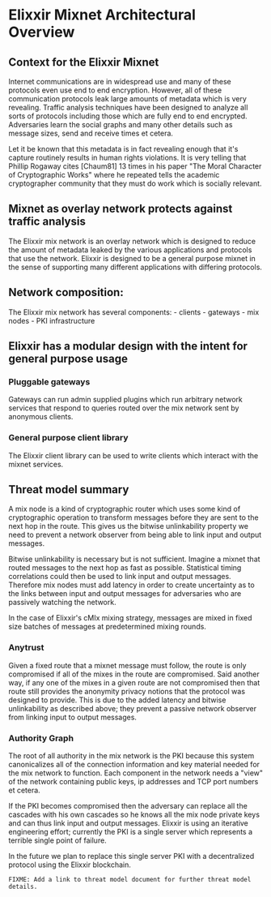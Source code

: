 
# Elixxir Mixnet Architectural Overview

## Context for the Elixxir Mixnet

Internet communications are in widespread use and many of these
protocols even use end to end encryption. However, all of these
communication protocols leak large amounts of metadata which is very
revealing. Traffic analysis techniques have been designed to analyze
all sorts of protocols including those which are fully end to end
encrypted. Adversaries learn the social graphs and many other details
such as message sizes, send and receive times et cetera.

Let it be known that this metadata is in fact revealing enough that
it's capture routinely results in human rights violations. It is very
telling that Phillip Rogaway cites [Chaum81] 13 times in
his paper "The Moral Character of Cryptographic Works" where he
repeated tells the academic cryptographer community that they must do
work which is socially relevant.

## Mixnet as overlay network protects against traffic analysis

The Elixxir mix network is an overlay network which is designed to
reduce the amount of metadata leaked by the various applications and
protocols that use the network. Elixxir is designed to be a general
purpose mixnet in the sense of supporting many different applications
with differing protocols.

## Network composition:

The Elixxir mix network has several components:
	- clients
	- gateways
	- mix nodes
	- PKI infrastructure



## Elixxir has a modular design with the intent for general purpose usage

### Pluggable gateways

Gateways can run admin supplied plugins which run arbitrary network services that
respond to queries routed over the mix network sent by anonymous clients.

### General purpose client library 

The Elixxir client library can be used to write clients which interact with the mixnet services.

## Threat model summary

A mix node is a kind of cryptographic router which uses some kind of
cryptographic operation to transform messages before they are sent to
the next hop in the route. This gives us the bitwise unlinkability
property we need to prevent a network observer from being able to link
input and output messages.

Bitwise unlinkability is necessary but is not sufficient. Imagine a
mixnet that routed messages to the next hop as fast as
possible. Statistical timing correlations could then be used to link input and
output messages. Therefore mix nodes must add latency in order to
create uncertainty as to the links between input and output messages
for adversaries who are passively watching the network.

In the case of Elixxir's cMIx mixing strategy, messages are
mixed in fixed size batches of messages at predetermined mixing rounds.

### Anytrust

Given a fixed route that a mixnet message must follow, the route is
only compromised if all of the mixes in the route are compromised.
Said another way, if any one of the mixes in a given route are not
compromised then that route still provides the anonymity privacy
notions that the protocol was designed to provide. This is due to the
added latency and bitwise unlinkability as described above; they
prevent a passive network observer from linking input to output
messages.

### Authority Graph

The root of all authority in the mix network is the PKI because this system
canonicalizes all of the connection information and key material needed for
the mix network to function. Each component in the network needs a "view" of the
network containing public keys, ip addresses and TCP port numbers et cetera.

If the PKI becomes compromised then the adversary can replace all the cascades with
his own cascades so he knows all the mix node private keys and can thus link
input and output messages. Elixxir is using an iterative engineering effort; currently
the PKI is a single server which represents a terrible single point of failure.

In the future we plan to replace this single server PKI with a
decentralized protocol using the Elixxir blockchain.



	FIXME: Add a link to threat model document for further threat model details.
